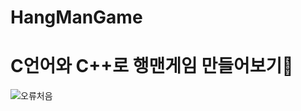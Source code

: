 # HangManGame
# C언어와 C++로 행맨게임 만들어보기👾

![오류처음](https://user-images.githubusercontent.com/80873447/163686618-254c4e14-e2b2-4f1e-befa-d017061bf83f.JPG)
